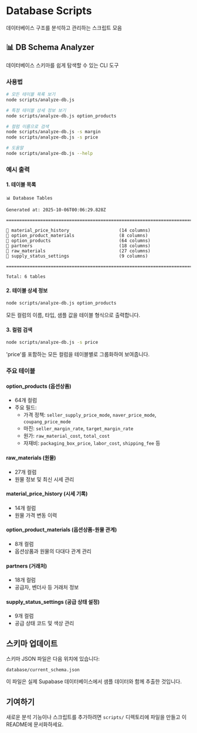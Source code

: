 # Database Scripts

데이터베이스 구조를 분석하고 관리하는 스크립트 모음

## 📊 DB Schema Analyzer

데이터베이스 스키마를 쉽게 탐색할 수 있는 CLI 도구

### 사용법

```bash
# 모든 테이블 목록 보기
node scripts/analyze-db.js

# 특정 테이블 상세 정보 보기
node scripts/analyze-db.js option_products

# 컬럼 이름으로 검색
node scripts/analyze-db.js -s margin
node scripts/analyze-db.js -s price

# 도움말
node scripts/analyze-db.js --help
```

### 예시 출력

#### 1. 테이블 목록
```
📊 Database Tables

Generated at: 2025-10-06T00:06:29.828Z

================================================================================

📁 material_price_history                   (14 columns)
📁 option_product_materials                 (8 columns)
📁 option_products                          (64 columns)
📁 partners                                 (18 columns)
📁 raw_materials                            (27 columns)
📁 supply_status_settings                   (9 columns)

================================================================================

Total: 6 tables
```

#### 2. 테이블 상세 정보
```bash
node scripts/analyze-db.js option_products
```

모든 컬럼의 이름, 타입, 샘플 값을 테이블 형식으로 출력합니다.

#### 3. 컬럼 검색
```bash
node scripts/analyze-db.js -s price
```

'price'를 포함하는 모든 컬럼을 테이블별로 그룹화하여 보여줍니다.

### 주요 테이블

#### option_products (옵션상품)
- 64개 컬럼
- 주요 필드:
  - 가격 정책: `seller_supply_price_mode`, `naver_price_mode`, `coupang_price_mode`
  - 마진: `seller_margin_rate`, `target_margin_rate`
  - 원가: `raw_material_cost`, `total_cost`
  - 자재비: `packaging_box_price`, `labor_cost`, `shipping_fee` 등

#### raw_materials (원물)
- 27개 컬럼
- 원물 정보 및 최신 시세 관리

#### material_price_history (시세 기록)
- 14개 컬럼
- 원물 가격 변동 이력

#### option_product_materials (옵션상품-원물 관계)
- 8개 컬럼
- 옵션상품과 원물의 다대다 관계 관리

#### partners (거래처)
- 18개 컬럼
- 공급자, 벤더사 등 거래처 정보

#### supply_status_settings (공급 상태 설정)
- 9개 컬럼
- 공급 상태 코드 및 색상 관리

## 스키마 업데이트

스키마 JSON 파일은 다음 위치에 있습니다:
```
database/current_schema.json
```

이 파일은 실제 Supabase 데이터베이스에서 샘플 데이터와 함께 추출한 것입니다.

## 기여하기

새로운 분석 기능이나 스크립트를 추가하려면 `scripts/` 디렉토리에 파일을 만들고 이 README에 문서화하세요.
